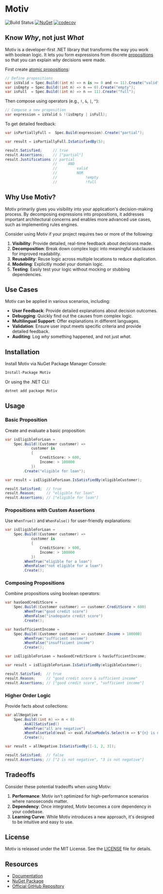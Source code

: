 # Motiv

![Build Status](https://github.com/karlssberg/Motiv/actions/workflows/dotnet.yml/badge.svg) [![NuGet](https://img.shields.io/nuget/v/Motiv.svg)](https://www.nuget.org/packages/Motiv/) [![codecov](https://codecov.io/gh/karlssberg/Motiv/graph/badge.svg?token=XNN34D2JIP)](https://codecov.io/gh/karlssberg/Motiv)

## Know _Why_, not just _What_

Motiv is a developer-first .NET library that transforms the way you work with boolean logic.
It lets you form expressions from discrete [propositions](https://en.wikipedia.org/wiki/Proposition) so that you
can explain _why_ decisions were made.

First create [atomic propositions](https://en.wikipedia.org/wiki/Atomic_sentence):

```csharp
// Define propositions
var isValid = Spec.Build((int n) => n is >= 0 and <= 11).Create("valid");
var isEmpty = Spec.Build((int n) => n == 0).Create("empty");
var isFull  = Spec.Build((int n) => n == 11).Create("full");
```

Then compose using operators (e.g., `!`,  `&`, `|`, `^`):

```csharp
// Compose a new proposition
var expression = isValid & !(isEmpty | isFull);
```

To get detailed feedback:

```csharp
var isPartiallyFull =  Spec.Build(expression).Create("partial");

var result = isPartiallyFull.IsSatisfiedBy(5);

result.Satisfied;     // true
result.Assertions;    // ["partial"]
result.Justifications // partial
                      //     AND
                      //         valid
                      //         NOR
                      //             !empty
                      //             !full
```

## Why Use Motiv?

Motiv primarily gives you visibility into your application's decision-making process.
By decomposing expressions into propositions,
it addresses important architectural concerns and enables more advanced use cases, such as implementing rules engines.

Consider using Motiv if your project requires two or more of the following:

1. **Visibility**: Provide detailed, real-time feedback about decisions made.
2. **Decomposition**: Break down complex logic into meaningful subclauses for improved readability.
3. **Reusability**: Reuse logic across multiple locations to reduce duplication.
4. **Modeling**: Explicitly model your domain logic.
5. **Testing**: Easily test your logic without mocking or stubbing dependencies.

## Use Cases

Motiv can be applied in various scenarios, including:

* **User Feedback**: Provide detailed explanations about decision outcomes.
* **Debugging**: Quickly find out the causes from complex logic.
* **Multilingual Support**: Offer explanations in different languages.
* **Validation**: Ensure user input meets specific criteria and provide detailed feedback.
* **Auditing**: Log _why_ something happened, and not just _what_.

## Installation

Install Motiv via NuGet Package Manager Console:
```bash
Install-Package Motiv
```
Or using the .NET CLI:
```bash
dotnet add package Motiv
```

## Usage

### Basic Proposition

Create and evaluate a basic proposition:

```csharp
var isEligibleForLoan =
    Spec.Build((Customer customer) =>
            customer is
            {
                CreditScore: > 600,
                Income: > 100000
            })
        .Create("eligible for loan");

var result = isEligibleForLoan.IsSatisfiedBy(eligibleCustomer);

result.Satisfied;  // true
result.Reason;     // "eligible for loan"
result.Assertions; // ["eligible for loan"]
```

### Propositions with Custom Assertions

Use `WhenTrue()` and `WhenFalse()` for user-friendly explanations:

```csharp
var isEligibleForLoan =
    Spec.Build((Customer customer) =>
            customer is
            {
                CreditScore: > 600,
                Income: > 100000
            })
        .WhenTrue("eligible for a loan")
        .WhenFalse("not eligible for a loan")
        .Create();
```

### Composing Propositions

Combine propositions using boolean operators:

```csharp
var hasGoodCreditScore =
    Spec.Build((Customer customer) => customer.CreditScore > 600)
        .WhenTrue("good credit score")
        .WhenFalse("inadequate credit score")
        .Create();

var hasSufficientIncome =
    Spec.Build((Customer customer) => customer.Income > 100000)
        .WhenTrue("sufficient income")
        .WhenFalse("insufficient income")
        .Create();

var isEligibleForLoan = hasGoodCreditScore & hasSufficientIncome;

var result = isEligibleForLoan.IsSatisfiedBy(eligibleCustomer);

result.Satisfied;  // true
result.Reason;     // "good credit score & sufficient income"
result.Assertions; // ["good credit score", "sufficient income"]
```

### Higher Order Logic

Provide facts about collections:

```csharp
var allNegative =
    Spec.Build((int n) => n < 0)
        .AsAllSatisfied()
        .WhenTrue("all are negative")
        .WhenFalseYield(eval => eval.FalseModels.Select(n => $"{n} is not negative"))
        .Create();

var result = allNegative.IsSatisfiedBy([-1, 2, 3]);

result.Satisfied;  // false
result.Assertions; // ["2 is not negative", "3 is not negative"]
```

## Tradeoffs

Consider these potential tradeoffs when using Motiv:

1. **Performance**: Motiv isn't optimized for high-performance scenarios where nanoseconds matter.
2. **Dependency**: Once integrated, Motiv becomes a core dependency in your codebase.
3. **Learning Curve**: While Motiv introduces a new approach, it's designed to be intuitive and easy to use.

## License

Motiv is released under the MIT License. See the [LICENSE](LICENSE) file for details.

## Resources

- [Documentation](https://karlssberg.github.io/Motiv/)
- [NuGet Package](https://www.nuget.org/packages/Motiv/)
- [Official GitHub Repository](https://github.com/karlssberg/Motiv)
